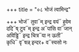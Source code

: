 +++
title = "०८ भोजं त्वामिन्द्र"

+++
भोजं᳓ तुवा᳓म् इन्द्र वयं᳓ हुवेम  
ददि᳓ष् टुव᳓म् इन्द्र अ᳓पांसि वा᳓जान्  
अविड्ढि᳓ इन्द्र चित्र᳓या न ऊती᳓  
कृधि᳓ वृ᳓षन्न् इन्दर+ व᳓स्यसो नः